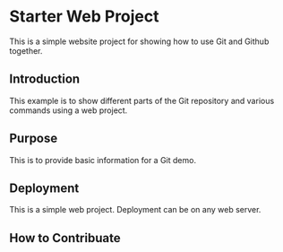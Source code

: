 # Starter Web Project

This is a simple website project for showing how to use Git and Github together.

## Introduction

This example is to show different parts of the Git repository and various commands using a web project.

## Purpose

This is to provide basic information for a Git demo.

## Deployment

This is a simple web project. Deployment can be on any web server. 

## How to Contribuate
